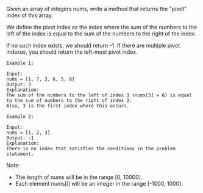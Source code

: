 Given an array of integers nums, write a method that returns the "pivot" index of this array.

We define the pivot index as the index where the sum of the numbers to the left of the index is equal to the sum of the numbers to the right of the index.

If no such index exists, we should return -1. If there are multiple pivot indexes, you should return the left-most pivot index.

```
Example 1:

Input: 
nums = [1, 7, 3, 6, 5, 6]
Output: 3
Explanation: 
The sum of the numbers to the left of index 3 (nums[3] = 6) is equal to the sum of numbers to the right of index 3.
Also, 3 is the first index where this occurs.
```
```
Example 2:

Input: 
nums = [1, 2, 3]
Output: -1
Explanation: 
There is no index that satisfies the conditions in the problem statement.
```
Note:

- The length of nums will be in the range [0, 10000].
- Each element nums[i] will be an integer in the range [-1000, 1000].
